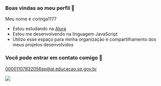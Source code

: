 ### Boas vindas ao meu perfil 🖤
Meu nome é coringa1177

- Estou estudando na [Alura](https://www.alura.com.br)
- Estou me desenvolvendo na linguagem JavaScript
- Utilizo esse espaço para minha organização e compartilhamento dos meus projetos desenvolvidos

### Você pode entrar em contato comigo 📧

00001107832056sp@al.educacao.sp.gov.br


![](https://media1.tenor.com/m/oVqjhn9WWV0AAAAd/cool-fun.gif)
